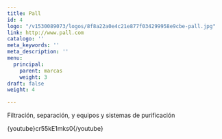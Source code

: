 ```yaml
---
title: Pall
id: 4
logo: "/v1530089073/logos/8f8a22a0e4c21e877f034299958e9cbe-pall.jpg"
link: http://www.pall.com
catalogo: ''
meta_keywords: ''
meta_description: ''
menu:
  principal:
    parent: marcas
    weight: 3
draft: false
weight: 4

---
```

<p>Filtración, separación, y equipos y sistemas de purificación</p><p>{youtube}cr55kE1mks0{/youtube}</p>
